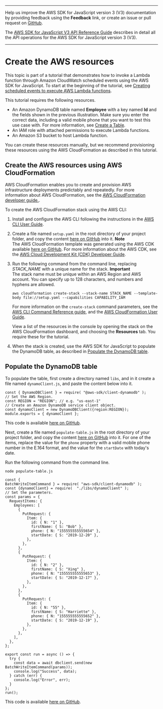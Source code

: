 --------

Help us improve the AWS SDK for JavaScript version 3 \(V3\) documentation by providing feedback using the **Feedback** link, or create an issue or pull request on [GitHub](https://github.com/awsdocs/aws-sdk-for-javascript-v3)\.

 The [AWS SDK for JavaScript V3 API Reference Guide](https://docs.aws.amazon.com/AWSJavaScriptSDK/v3/latest/index.html) describes in detail all the API operations for the AWS SDK for JavaScript version 3 \(V3\)\.

--------

# Create the AWS resources<a name="scheduled-events-invoking-lambda-provision-resources"></a>

This topic is part of a tutorial that demonstrates how to invoke a Lambda function through Amazon CloudWatch scheduled events using the AWS SDK for JavaScript\. To start at the beginning of the tutorial, see [Creating scheduled events to execute AWS Lambda functions](scheduled-events-invoking-lambda-example.md)\.

This tutorial requires the following resources\.
+ An Amazon DynamoDB table named **Employee** with a key named **Id** and the fields shown in the previous illustration\. Make sure you enter the correct data, including a valid mobile phone that you want to test this use case with\. For more information, see [Create a Table](https://docs.aws.amazon.com/amazondynamodb/latest/developerguide/getting-started-step-1.html)\.
+ An IAM role with attached permissions to execute Lambda functions\.
+ An Amazon S3 bucket to host Lambda function\.

You can create these resources manually, but we recommend provisioning these resources using the AWS CloudFormation as described in this tutorial\.

## Create the AWS resources using AWS CloudFormation<a name="scheduled-events-invoking-lambda-resources-cli"></a>

AWS CloudFormation enables you to create and provision AWS infrastructure deployments predictably and repeatedly\. For more information about AWS CloudFormation, see the [AWS CloudFormation developer guide\.](https://docs.aws.amazon.com/AWSCloudFormation/latest/UserGuide/Welcome.html)\.

To create the AWS CloudFormation stack using the AWS CLI:

1. Install and configure the AWS CLI following the instructions in the [AWS CLI User Guide](https://docs.aws.amazon.com/cli/latest/userguide/cli-chap-welcome.html)\.

1. Create a file named `setup.yaml` in the root directory of your project folder, and copy the content [ here on GitHub](https://github.com/awsdocs/aws-doc-sdk-examples/blob/master/javascriptv3/example_code/cross-services/lambda-scheduled-events/setup.yaml) into it\.
**Note**  
The AWS CloudFormation template was generated using the AWS CDK available [here on GitHub](https://github.com/awsdocs/aws-doc-sdk-examples/tree/master/resources/cdk/lambda_using_scheduled_events)\. For more information about the AWS CDK, see the [AWS Cloud Development Kit \(CDK\) Developer Guide](https://docs.aws.amazon.com/cdk/latest/guide/)\.

1. Run the following command from the command line, replacing *STACK\_NAME* with a unique name for the stack\.
**Important**  
The stack name must be unique within an AWS Region and AWS account\. You can specify up to 128 characters, and numbers and hyphens are allowed\.

   ```
   aws cloudformation create-stack --stack-name STACK_NAME --template-body file://setup.yaml --capabilities CAPABILITY_IAM
   ```

   For more information on the `create-stack` command parameters, see the [AWS CLI Command Reference guide](https://docs.aws.amazon.com/cli/latest/reference/cloudformation/create-stack.html), and the [AWS CloudFormation User Guide](https://docs.aws.amazon.com/AWSCloudFormation/latest/UserGuide/using-cfn-cli-creating-stack.html)\.

   View a list of the resources in the console by opening the stack on the AWS CloudFormation dashboard, and choosing the **Resources** tab\. You require these for the tutorial\. 

1. When the stack is created, use the AWS SDK for JavaScript to populate the DynamoDB table, as described in [Populate the DynamoDB table](#scheduled-events-invoking-lambda-resources-create-table)\.

## Populate the DynamoDB table<a name="scheduled-events-invoking-lambda-resources-create-table"></a>

To populate the table, first create a directory named `libs`, and in it create a file named `dynamoClient.js`, and paste the content below into it\. 

```
const { DynamoDBClient } = require( "@aws-sdk/client-dynamodb" );
// Set the AWS Region.
const REGION = "REGION"; // e.g. "us-east-1"
// Create an Amazon DynamoDB service client object.
const dynamoClient = new DynamoDBClient({region:REGION});
module.exports = { dynamoClient };
```

 This code is available [ here on GitHub](https://github.com/awsdocs/aws-doc-sdk-examples/blob/master/javascriptv3/example_code/cross-services/lambda-scheduled-events/src/libs/dynamoClient.js)\.

Next, create a file named `populate-table.js` in the root directory of your project folder, and copy the content [ here on GitHub](https://github.com/awsdocs/aws-doc-sdk-examples/blob/master/javascriptv3/example_code/cross-services/lambda-api-gateway/src/helper-functions/populate-table.js) into it\. For one of the items, replace the value for the `phone` property with a valid mobile phone number in the E\.164 format, and the value for the `startDate` with today's date\.

Run the following command from the command line\.

```
node populate-table.js
```

```
const {
BatchWriteItemCommand } = require( "aws-sdk/client-dynamodb" );
const {dynamoClient} = require(  "./libs/dynamoClient" );
// Set the parameters.
const params = {
  RequestItems: {
    Employees: [
      {
        PutRequest: {
          Item: {
            id: { N: "1" },
            firstName: { S: "Bob" },
            phone: { N: "155555555555654" },
            startDate: { S: "2019-12-20" },
          },
        },
      },
      {
        PutRequest: {
          Item: {
            id: { N: "2" },
            firstName: { S: "Xing" },
            phone: { N: "155555555555653" },
            startDate: { S: "2019-12-17" },
          },
        },
      },
      {
        PutRequest: {
          Item: {
            id: { N: "55" },
            firstName: { S: "Harriette" },
            phone: { N: "155555555555652" },
            startDate: { S: "2019-12-19" },
          },
        },
      },
    ],
  },
};

export const run = async () => {
  try {
    const data = await dbclient.send(new BatchWriteItemCommand(params));
    console.log("Success", data);
  } catch (err) {
    console.log("Error", err);
  }
};
run();
```

 This code is available [ here on GitHub](https://github.com/awsdocs/aws-doc-sdk-examples/blob/master/javascriptv3/example_code/cross-services/lambda-scheduled-events/src/helper-functions/populate-table.js)\.